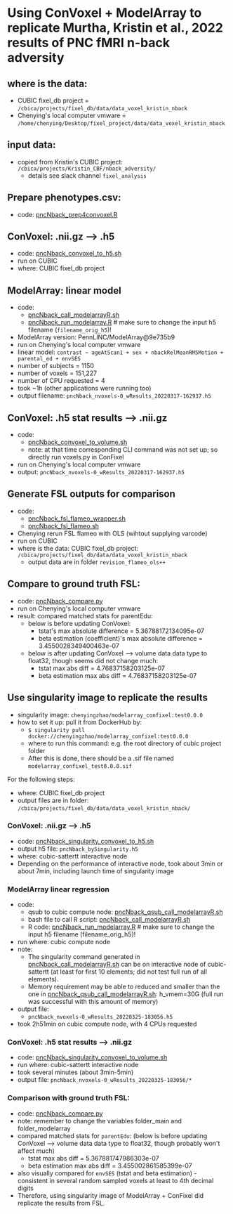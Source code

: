 # Using ConVoxel + ModelArray to replicate Murtha, Kristin et al., 2022 results of PNC fMRI n-back adversity

## where is the data:

* CUBIC fixel_db project = `/cbica/projects/fixel_db/data/data_voxel_kristin_nback`
* Chenying's local computer vmware = `/home/chenying/Desktop/fixel_project/data/data_voxel_kristin_nback`

## input data:
* copied from Kristin's CUBIC project: `/cbica/projects/Kristin_CBF/nback_adversity/`
    * details see slack channel `fixel_analysis`

## Prepare phenotypes.csv:
* code: [pncNback_prep4convoxel.R](pncNback_prep4convoxel.R)

## ConVoxel: .nii.gz --> .h5

* code: [pncNback_convoxel_to_h5.sh](pncNback_convoxel_to_h5.sh)
* run on CUBIC
* where: CUBIC fixel_db project

## ModelArray: linear model

* code:
    * [pncNback_call_modelarrayR.sh](pncNback_call_modelarrayR.sh)
    * [pncNback_run_modelarray.R](pncNback_run_modelarray.R)    # make sure to change the input h5 filename (`filename_orig_h5`)!
* ModelArray version: PennLINC/ModelArray@9e735b9
* run on Chenying's local computer vmware
* linear model: `contrast ~ ageAtScan1 + sex + nbackRelMeanRMSMotion + parental_ed + envSES`
* number of subjects = 1150
* number of voxels = 151,227
* number of CPU requested = 4
* took ~1h (other applications were running too)
* output filename: `pncNback_nvoxels-0_wResults_20220317-162937.h5`


## ConVoxel: .h5 stat results --> .nii.gz

* code:
    * [pncNback_convoxel_to_volume.sh](pncNback_convoxel_to_volume.sh)
    * note: at that time corresponding CLI command was not set up; so directly run voxels.py in ConFixel
* run on Chenying's local computer vmware
* output: `pncNback_nvoxels-0_wResults_20220317-162937.h5`

## Generate FSL outputs for comparison

* code:
    * [pncNback_fsl_flameo_wrapper.sh](pncNback_fsl_flameo_wrapper.sh)
    * [pncNback_fsl_flameo.sh](pncNback_fsl_flameo.sh)
* Chenying rerun FSL flameo with OLS (wihtout supplying varcode)
* run on CUBIC
* where is the data: CUBIC fixel_db project: `/cbica/projects/fixel_db/data/data_voxel_kristin_nback`
    * output data are in folder `revision_flameo_ols++`

## Compare to ground truth FSL:

* code: [pncNback_compare.py](pncNback_compare.py)
* run on Chenying's local computer vmware
* result: compared matched stats for parentEdu:
    * below is before updating ConVoxel:
        * tstat's max absolute difference = 5.36788172134095e-07
        * beta estimation (coefficient)'s max absolute difference = 3.4550028349400463e-07
    * below is after updating ConVoxel --> volume data data type to float32, though seems did not change much:
        * tstat max abs diff = 4.76837158203125e-07
        * beta estimation max abs diff = 4.76837158203125e-07

## Use singularity image to replicate the results
* singularity image: `chenyingzhao/modelarray_confixel:test0.0.0`
* how to set it up: pull it from DockerHub by:
    * `$ singularity pull docker://chenyingzhao/modelarray_confixel:test0.0.0`
    * where to run this command: e.g. the root directory of cubic project folder
    * After this is done, there should be a .sif file named `modelarray_confixel_test0.0.0.sif`

For the following steps:
* where: CUBIC fixel_db project
* output files are in folder: `/cbica/projects/fixel_db/data/data_voxel_kristin_nback/`
### ConVoxel: .nii.gz --> .h5
* code: [pncNback_singularity_convoxel_to_h5.sh](pncNback_singularity_convoxel_to_h5.sh)
* output h5 file: `pncNback_bySingularity.h5`
* where: cubic-sattertt interactive node
* Depending on the performance of interactive node, took about 3min or about 7min, including launch time of singularity image

### ModelArray linear regression
* code:
    * qsub to cubic compute node: [pncNback_qsub_call_modelarrayR.sh](pncNback_qsub_call_modelarrayR.sh)
    * bash file to call R script:   [pncNback_call_modelarrayR.sh](pncNback_call_modelarrayR.sh)
    * R code: [pncNback_run_modelarray.R](pncNback_run_modelarray.R)   # make sure to change the input h5 filename (filename_orig_h5)!
* run where: cubic compute node
* note:
    * The singularity command generated in [pncNback_call_modelarrayR.sh](pncNback_call_modelarrayR.sh) can be on interactive node of cubic-sattertt (at least for first 10 elements; did not test full run of all elements).
    * Memory requirement may be able to reduced and smaller than the one in [pncNback_qsub_call_modelarrayR.sh](pncNback_qsub_call_modelarrayR.sh): h_vmem=30G (full run was successful with this amount of memory)
* output file:
    * `pncNback_nvoxels-0_wResults_20220325-183056.h5`
* took 2h51min on cubic compute node, with 4 CPUs requested

### ConVoxel: .h5 stat results --> .nii.gz
* code: [pncNback_singularity_convoxel_to_volume.sh](pncNback_singularity_convoxel_to_volume.sh)
* run where: cubic-sattertt interactive node
* took several minutes (about 3min-5min)
* output file: `pncNback_nvoxels-0_wResults_20220325-183056/*`


### Comparison with ground truth FSL:
* code: [pncNback_compare.py](pncNback_compare.py)
* note: remember to change the variables folder_main and folder_modelarray
* compared matched stats for `parentEdu`: (below is before updating ConVoxel --> volume data data type to float32, though probably won't affect much)
    * tstat max abs diff = 5.367881747986303e-07
    * beta estimation max abs diff = 3.455002861585399e-07
* also visually compared for `envSES` (tstat and beta estimation) - consistent in several random sampled voxels at least to 4th decimal digits
* Therefore, using singularity image of ModelArray + ConFixel did replicate the results from FSL.
